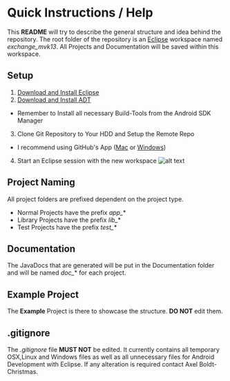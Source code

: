 Quick Instructions / Help
=========================
This **README** will try to describe the general structure and idea behind the repository.
The root folder of the repository is an [Eclipse] workspace named *exchange_mvk13*. All Projects and Documentation will be saved within this workspace.

Setup
-----
1. [Download and Install Eclipse]
2. [Download and Install ADT]
  * Remember to Install all necessary Build-Tools from the Android SDK Manager
3. Clone Git Repository to Your HDD and Setup the Remote Repo
  * I recommend using GitHub's App ([Mac][MacGit] or [Windows][WinGit])
4. Start an Eclipse session with the new workspace
![alt text][workspaceimg]

Project Naming
--------------
All project folders are prefixed dependent on the project type.

* Normal Projects have the prefix *app_**
* Library Projects have the prefix *lib_**
* Test Projects have the prefix *test_**

Documentation
-------------
The JavaDocs that are generated will be put in the Documentation folder and will be named *doc_** for each project.

Example Project
---------------
The **Example** Project is there to showcase the structure. **DO NOT** edit them.

.gitignore
----------
The *.gitignore* file **MUST NOT** be edited. It currently contains all temporary OSX,Linux and Windows files as well as all unnecessary files for Android Development with Eclipse. If any alteration is required contact Axel Boldt-Christmas.

[Eclipse]: http://www.eclipse.org/
[Download and Install Eclipse]: http://www.eclipse.org/downloads/
[Download and Install ADT]: https://developer.android.com/sdk/installing/installing-adt.html
[MacGit]: http://mac.github.com/
[WinGit]: http://windows.github.com/
[workspaceimg]: http://i.imgur.com/T33jZ7u.png "Select Eclipse Workspace"